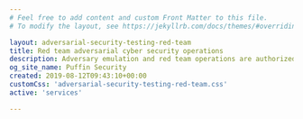```yaml
---
# Feel free to add content and custom Front Matter to this file.
# To modify the layout, see https://jekyllrb.com/docs/themes/#overriding-theme-defaults

layout: adversarial-security-testing-red-team
title: Red team adversarial cyber security operations
description: Adversary emulation and red team operations are authorized attacks that reveal the capabilities of attackers in real world.
og_site_name: Puffin Security
created: 2019-08-12T09:43:10+00:00
customCss: 'adversarial-security-testing-red-team.css'
active: 'services'

---
```

